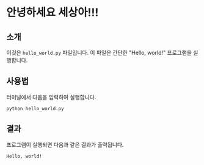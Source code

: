 # 안녕하세요 세상아!!!

## 소개
이것은 `hello_world.py` 파일입니다. 이 파일은 간단한 "Hello, world!" 프로그램을 실행합니다.

## 사용법
터미널에서 다음을 입력하여 실행합니다.
```
python hello_world.py
```

## 결과
프로그램이 실행되면 다음과 같은 결과가 출력됩니다.
```
Hello, world!
```
